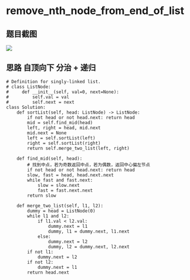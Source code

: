 # remove_nth_node_from_end_of_list

## 题目截图
 ![](remove_nth_node_from_end_of_list.jpg)

## 思路 自顶向下 分治 + 递归



    # Definition for singly-linked list.
    # class ListNode:
    #     def __init__(self, val=0, next=None):
    #         self.val = val
    #         self.next = next
    class Solution:
        def sortList(self, head: ListNode) -> ListNode:
            if not head or not head.next: return head
            mid = self.find_mid(head)
            left, right = head, mid.next
            mid.next = None
            left = self.sortList(left)
            right = self.sortList(right)
            return self.merge_two_list(left, right)
        
        def find_mid(self, head):
            # 找到中点，若为奇数返回中点，若为偶数，返回中心偏左节点
            if not head or not head.next: return head
            slow, fast = head, head.next.next
            while fast and fast.next:
                slow = slow.next
                fast = fast.next.next
            return slow
    
        def merge_two_list(self, l1, l2):
            dummy = head = ListNode(0)
            while l1 and l2:
                if l1.val < l2.val:
                    dummy.next = l1
                    dummy, l1 = dummy.next, l1.next
                else:
                    dummy.next = l2
                    dummy, l2 = dummy.next, l2.next
            if not l1: 
                dummy.next = l2
            if not l2:
                dummy.next = l1
            return head.next
            
